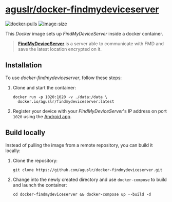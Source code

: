 [aguslr/docker-findmydeviceserver][1]
=====================================

[![docker-pulls](https://img.shields.io/docker/pulls/aguslr/findmydeviceserver)](https://hub.docker.com/r/aguslr/findmydeviceserver) [![image-size](https://img.shields.io/docker/image-size/aguslr/findmydeviceserver/latest)](https://hub.docker.com/r/aguslr/findmydeviceserver)


This *Docker* image sets up *FindMyDeviceServer* inside a docker container.

> **[FindMyDeviceServer][2]** is a server  able to communicate with FMD and save
> the latest location encrypted on it.


Installation
------------

To use *docker-findmydeviceserver*, follow these steps:

1. Clone and start the container:

       docker run -p 1020:1020 -v ./data:/data \
         docker.io/aguslr/findmydeviceserver:latest

2. Register your device with your *FindMyDeviceServer*'s IP address on port
   `1020` using the [Android app][3].


Build locally
-------------

Instead of pulling the image from a remote repository, you can build it locally:

1. Clone the repository:

       git clone https://github.com/aguslr/docker-findmydeviceserver.git

2. Change into the newly created directory and use `docker-compose` to build and
   launch the container:

       cd docker-findmydeviceserver && docker-compose up --build -d


[1]: https://github.com/aguslr/docker-findmydeviceserver
[2]: https://gitlab.com/Nulide/findmydeviceserver
[3]: https://gitlab.com/Nulide/findmydevice
